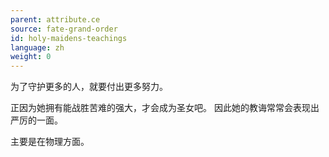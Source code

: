 ```yaml
---
parent: attribute.ce
source: fate-grand-order
id: holy-maidens-teachings
language: zh
weight: 0
---
```


为了守护更多的人，就要付出更多努力。

正因为她拥有能战胜苦难的强大，才会成为圣女吧。
因此她的教诲常常会表现出严厉的一面。

主要是在物理方面。
